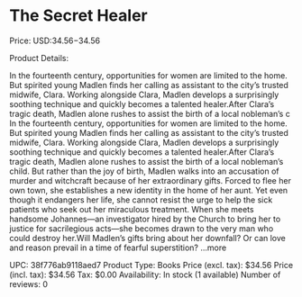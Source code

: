 # The Secret Healer

Price: USD:$34.56-$34.56

Product Details:

In the fourteenth century, opportunities for women are limited to the home. But spirited young Madlen finds her calling as assistant to the city’s trusted midwife, Clara. Working alongside Clara, Madlen develops a surprisingly soothing technique and quickly becomes a talented healer.After Clara’s tragic death, Madlen alone rushes to assist the birth of a local nobleman’s c In the fourteenth century, opportunities for women are limited to the home. But spirited young Madlen finds her calling as assistant to the city’s trusted midwife, Clara. Working alongside Clara, Madlen develops a surprisingly soothing technique and quickly becomes a talented healer.After Clara’s tragic death, Madlen alone rushes to assist the birth of a local nobleman’s child. But rather than the joy of birth, Madlen walks into an accusation of murder and witchcraft because of her extraordinary gifts. Forced to flee her own town, she establishes a new identity in the home of her aunt. Yet even though it endangers her life, she cannot resist the urge to help the sick patients who seek out her miraculous treatment. When she meets handsome Johannes—an investigator hired by the Church to bring her to justice for sacrilegious acts—she becomes drawn to the very man who could destroy her.Will Madlen’s gifts bring about her downfall? Or can love and reason prevail in a time of fearful superstition? ...more

UPC: 38f776ab9118aed7
Product Type: Books
Price (excl. tax): $34.56
Price (incl. tax): $34.56
Tax: $0.00
Availability: In stock (1 available)
Number of reviews: 0